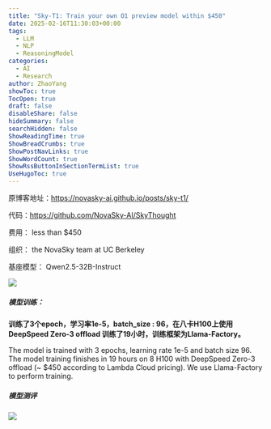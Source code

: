 ```yaml
---
title: "Sky-T1: Train your own O1 preview model within $450"
date: 2025-02-16T11:30:03+00:00
tags:
  - LLM
  - NLP
  - ReasoningModel
categories:
  - AI
  - Research
author: ZhaoYang
showToc: true
TocOpen: true
draft: false
disableShare: false
hideSummary: false
searchHidden: false
ShowReadingTime: true
ShowBreadCrumbs: true
ShowPostNavLinks: true
ShowWordCount: true
ShowRssButtonInSectionTermList: true
UseHugoToc: true
---
```

原博客地址：https://novasky-ai.github.io/posts/sky-t1/

代码：https://github.com/NovaSky-AI/SkyThought

费用： less than $450

组织： the NovaSky team at UC Berkeley

基座模型： Qwen2.5-32B-Instruct

  

  

![](https://dppemvhuzp.feishu.cn/space/api/box/stream/download/asynccode/?code=YzlkMWU0ZDY5ZmEwMTU4MmY5M2JkNDQxMzIwZTkyOWZfYzZERkpTOXBzakFCUkxqN20wVTc2d25Rd0lVOUVIbGhfVG9rZW46VVJ6VWJSZkJVb3ptWUV4WTdsaGNlZU1tbkplXzE3NDg3NTkwODg6MTc0ODc2MjY4OF9WNA)

  

##### 模型训练：

**训练了3个epoch，学习率1e-5，batch_size : 96，在八卡H100上使用 DeepSpeed Zero-3 offload 训练了19小时，训练框架为Llama-Factory。**

The model is trained with 3 epochs, learning rate 1e-5 and batch size 96. The model training finishes in 19 hours on 8 H100 with DeepSpeed Zero-3 offload (~ $450 according to Lambda Cloud pricing). We use Llama-Factory to perform training.

##### 模型测评

![](https://dppemvhuzp.feishu.cn/space/api/box/stream/download/asynccode/?code=MTljZWMxNWQxMjkwZTk5YTg0ODY3YmNhMmRhOGRiZWVfRGZLdFdRT2xPdXN4Y2U2cHVXd0hGT054Ym9JOXJ5VHJfVG9rZW46RE80WWI2ZXhmb0JZUVB4MVZLZ2NhdUdNbm9mXzE3NDg3NTkwODg6MTc0ODc2MjY4OF9WNA)

